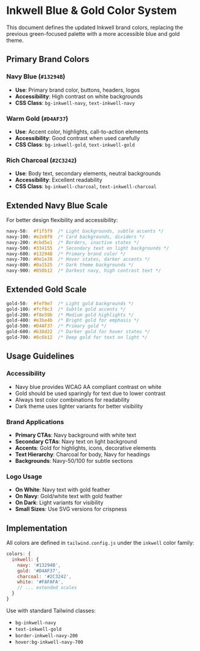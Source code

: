 # Inkwell Blue & Gold Color System

This document defines the updated Inkwell brand colors, replacing the previous green-focused palette with a more accessible blue and gold theme.

## Primary Brand Colors

### Navy Blue (`#13294B`)

- **Use**: Primary brand color, buttons, headers, logos
- **Accessibility**: High contrast on white backgrounds
- **CSS Class**: `bg-inkwell-navy`, `text-inkwell-navy`

### Warm Gold (`#D4AF37`)

- **Use**: Accent color, highlights, call-to-action elements
- **Accessibility**: Good contrast when used carefully
- **CSS Class**: `bg-inkwell-gold`, `text-inkwell-gold`

### Rich Charcoal (`#2C3242`)

- **Use**: Body text, secondary elements, neutral backgrounds
- **Accessibility**: Excellent readability
- **CSS Class**: `bg-inkwell-charcoal`, `text-inkwell-charcoal`

## Extended Navy Blue Scale

For better design flexibility and accessibility:

```css
navy-50:  #f1f5f9  /* Light backgrounds, subtle accents */
navy-100: #e2e8f0  /* Card backgrounds, dividers */
navy-200: #cbd5e1  /* Borders, inactive states */
navy-500: #334155  /* Secondary text on light backgrounds */
navy-600: #13294B  /* Primary brand color */
navy-700: #0e1e38  /* Hover states, darker accents */
navy-800: #0a1525  /* Dark theme backgrounds */
navy-900: #050b12  /* Darkest navy, high contrast text */
```

## Extended Gold Scale

```css
gold-50:  #fef9e7  /* Light gold backgrounds */
gold-100: #fcf0c3  /* Subtle gold accents */
gold-200: #f8e59b  /* Medium gold highlights */
gold-400: #e3be4b  /* Bright gold for emphasis */
gold-500: #D4AF37  /* Primary gold */
gold-600: #b38d22  /* Darker gold for hover states */
gold-700: #8c6b12  /* Deep gold for text on light */
```

## Usage Guidelines

### Accessibility

- Navy blue provides WCAG AA compliant contrast on white
- Gold should be used sparingly for text due to lower contrast
- Always test color combinations for readability
- Dark theme uses lighter variants for better visibility

### Brand Applications

- **Primary CTAs**: Navy background with white text
- **Secondary CTAs**: Navy text on light background
- **Accents**: Gold for highlights, icons, decorative elements
- **Text Hierarchy**: Charcoal for body, Navy for headings
- **Backgrounds**: Navy-50/100 for subtle sections

### Logo Usage

- **On White**: Navy text with gold feather
- **On Navy**: Gold/white text with gold feather
- **On Dark**: Light variants for visibility
- **Small Sizes**: Use SVG versions for crispness

## Implementation

All colors are defined in `tailwind.config.js` under the `inkwell` color family:

```javascript
colors: {
  inkwell: {
    navy: '#13294B',
    gold: '#D4AF37',
    charcoal: '#2C3242',
    white: '#FAFAFA',
    // ... extended scales
  }
}
```

Use with standard Tailwind classes:

- `bg-inkwell-navy`
- `text-inkwell-gold`
- `border-inkwell-navy-200`
- `hover:bg-inkwell-navy-700`
